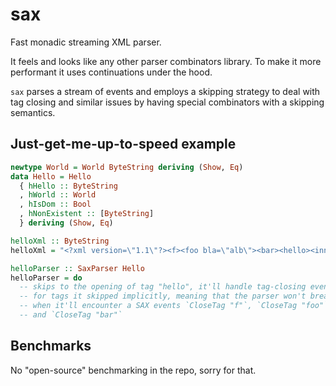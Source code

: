 # sax
Fast monadic streaming XML parser.

It feels and looks like any other parser combinators library.
To make it more performant it uses continuations under the hood.

`sax` parses a stream of events and employs a skipping strategy to deal with tag
closing and similar issues by having special combinators with a skipping semantics.

Just-get-me-up-to-speed example
-------------------------------

```haskell
newtype World = World ByteString deriving (Show, Eq)
data Hello = Hello
  { hHello :: ByteString
  , hWorld :: World
  , hIsDom :: Bool
  , hNonExistent :: [ByteString]
  } deriving (Show, Eq)

helloXml :: ByteString
helloXml = "<?xml version=\"1.1\"?><f><foo bla=\"alb\"><bar><hello><inner>Hello</inner><skipMe><meToo>and Me</meToo></skipMe><world> wor</world><world>ld!</world></hello></bar></foo><quuz>ok</quuz></f>"

helloParser :: SaxParser Hello
helloParser = do
  -- skips to the opening of tag "hello", it'll handle tag-closing events
  -- for tags it skipped implicitly, meaning that the parser won't break
  -- when it'll encounter a SAX events `CloseTag "f"`, `CloseTag "foo"`
  -- and `CloseTag "bar"`
```

Benchmarks
----------

No "open-source" benchmarking in the repo, sorry for that.
